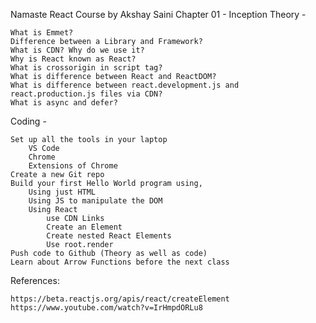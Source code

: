 Namaste React Course by Akshay Saini
Chapter 01 - Inception
Theory -

    What is Emmet?
    Difference between a Library and Framework?
    What is CDN? Why do we use it?
    Why is React known as React?
    What is crossorigin in script tag?
    What is difference between React and ReactDOM?
    What is difference between react.development.js and react.production.js files via CDN?
    What is async and defer?

Coding -

    Set up all the tools in your laptop
        VS Code
        Chrome
        Extensions of Chrome
    Create a new Git repo
    Build your first Hello World program using,
        Using just HTML
        Using JS to manipulate the DOM
        Using React
            use CDN Links
            Create an Element
            Create nested React Elements
            Use root.render
    Push code to Github (Theory as well as code)
    Learn about Arrow Functions before the next class

References:

    https://beta.reactjs.org/apis/react/createElement
    https://www.youtube.com/watch?v=IrHmpdORLu8
